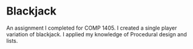 # Blackjack
An assignment I completed for COMP 1405. I created a single player variation of blackjack. I applied my knowledge of Procedural design and lists.
